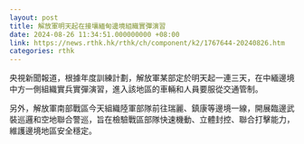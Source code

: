 ```yaml
---
layout: post
title: 解放軍明天起在接壤緬甸邊境組織實彈演習
date: 2024-08-26 11:34:51.000000000 +08:00
link: https://news.rthk.hk/rthk/ch/component/k2/1767644-20240826.htm
categories: rthk
---
```


央視新聞報道，根據年度訓練計劃，解放軍某部定於明天起一連三天，在中緬邊境中方一側組織實兵實彈演習，進入該地區的車輛和人員要服從交通管制。

另外，解放軍南部戰區今天組織陸軍部隊前往瑞麗、鎮康等邊境一線，開展臨邊武裝巡邏和空地聯合警巡，旨在檢驗戰區部隊快速機動、立體封控、聯合打擊能力，維護邊境地區安全穩定。
